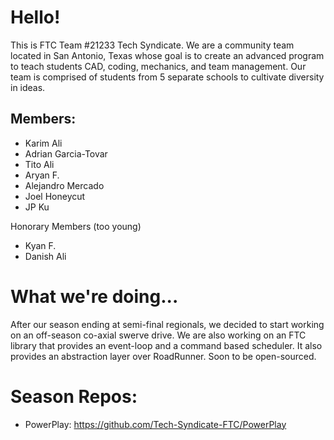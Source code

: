 # Hello!
This is FTC Team #21233 Tech Syndicate. We are a community team located in San Antonio, Texas whose goal is to create an advanced program to teach students CAD, coding, mechanics, and team management. Our team is comprised of students from 5 separate schools to cultivate diversity in ideas.

## Members:
- Karim Ali
- Adrian Garcia-Tovar 
- Tito Ali 
- Aryan F.
- Alejandro Mercado 
- Joel Honeycut
- JP Ku

Honorary Members (too young)
- Kyan F.
- Danish Ali 

# What we're doing...
After our season ending at semi-final regionals, we decided to start working on an off-season co-axial swerve drive.
We are also working on an FTC library that provides an event-loop and a command based scheduler. It also provides an abstraction layer over RoadRunner. Soon to be open-sourced.

# Season Repos:
- PowerPlay: https://github.com/Tech-Syndicate-FTC/PowerPlay
